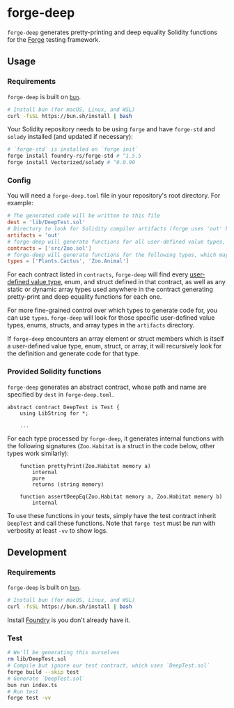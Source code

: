 # forge-deep

`forge-deep` generates pretty-printing and deep equality Solidity functions for the [Forge](https://github.com/foundry-rs/foundry) testing framework.

## Usage

### Requirements

`forge-deep` is built on [`bun`](bun.sh).

```bash
# Install bun (for macOS, Linux, and WSL)
curl -fsSL https://bun.sh/install | bash
```

Your Solidity repository needs to be using `forge` and have `forge-std` and `solady` installed (and updated if necessary):

```bash
# `forge-std` is installed on `forge init` 
forge install foundry-rs/forge-std # ^1.5.5
forge install Vectorized/solady # ^0.0.90
```

### Config

You will need a `forge-deep.toml` file in your repository's root directory. For example:

```toml
# The generated code will be written to this file
dest = 'lib/DeepTest.sol'
# Directory to look for Solidity compiler artifacts (forge uses 'out' by default)
artifacts = 'out'
# forge-deep will generate functions for all user-defined value types, enums, structs, and array types used in these contracts
contracts = ['src/Zoo.sol']
# forge-deep will generate functions for the following types, which may be defined outside of the contracts listed above
types = ['Plants.Cactus', 'Zoo.Animal']
```

For each contract listed in `contracts`, `forge-deep` will find every [user-defined value type](https://docs.soliditylang.org/en/latest/types.html#user-defined-value-types), enum, and struct defined in that contract, as well as any static or dynamic array types used anywhere in the contract generating pretty-print and deep equality functions for each one.

For more fine-grained control over which types to generate code for, you can use `types`. `forge-deep` will look for those specific user-defined value types, enums, structs, and array types in the `artifacts` directory. 

If `forge-deep` encounters an array element or struct members which is itself a user-defined value type, enum, struct, or array, it will recursively look for the definition and generate code for that type. 

### Provided Solidity functions

`forge-deep` generates an abstract contract, whose path and name are specified by `dest` in `forge-deep.toml`.

```solidity
abstract contract DeepTest is Test {
    using LibString for *;
    
    ...
```

For each type processed by `forge-deep`, it generates internal functions with the following signatures (`Zoo.Habitat` is a struct in the code below, other types work similarly):

```solidity
    function prettyPrint(Zoo.Habitat memory a)
        internal
        pure
        returns (string memory)

    function assertDeepEq(Zoo.Habitat memory a, Zoo.Habitat memory b)
        internal
```

To use these functions in your tests, simply have the test contract inherit `DeepTest` and call these functions. Note that `forge test` must be run with verbosity at least `-vv` to show logs. 

## Development

### Requirements

`forge-deep` is built on [`bun`](bun.sh).

```bash
# Install bun (for macOS, Linux, and WSL)
curl -fsSL https://bun.sh/install | bash
```

Install [Foundry](https://book.getfoundry.sh/getting-started/installation) is you don't already have it. 

### Test

```bash
# We'll be generating this ourselves
rm lib/DeepTest.sol
# Compile but ignore our test contract, which uses `DeepTest.sol`
forge build --skip test
# Generate `DeepTest.sol`
bun run index.ts
# Run test
forge test -vv
```